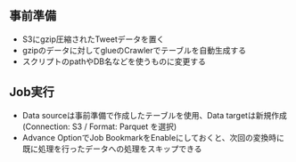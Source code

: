 ## 事前準備
- S3にgzip圧縮されたTweetデータを置く
- gzipのデータに対してglueのCrawlerでテーブルを自動生成する
- スクリプトのpathやDB名などを使うものに変更する

## Job実行
- Data sourceは事前準備で作成したテーブルを使用、Data targetは新規作成(Connection: S3 / Format: Parquet を選択)
- Advance OptionでJob BookmarkをEnableにしておくと、次回の変換時に既に処理を行ったデータへの処理をスキップできる
